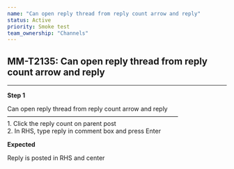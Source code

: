 ```yaml
---
name: "Can open reply thread from reply count arrow and reply"
status: Active
priority: Smoke test
team_ownership: "Channels"
---
```


## MM-T2135: Can open reply thread from reply count arrow and reply

---

**Step 1**

Can open reply thread from reply count arrow and reply\
————————————————————————————\
1\. Click the reply count on parent post\
2\. In RHS, type reply in comment box and press Enter

**Expected**

Reply is posted in RHS and center
